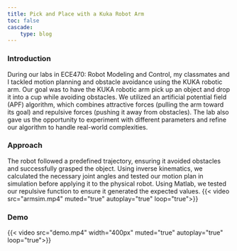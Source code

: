 ```yaml
---
title: Pick and Place with a Kuka Robot Arm
toc: false
cascade: 
    type: blog
---
```



### Introduction
During our labs in ECE470: Robot Modeling and Control, my classmates and I tackled motion planning and obstacle avoidance using the KUKA robotic arm. Our goal was to have the KUKA robotic arm pick up an object and drop it into a cup while avoiding obstacles. We utilized an artificial potential field (APF) algorithm, which combines attractive forces (pulling the arm toward its goal) and repulsive forces (pushing it away from obstacles). The lab also gave us the opportunity to experiment with different parameters and refine our algorithm to handle real-world complexities.


### Approach
The robot followed a predefined trajectory, ensuring it avoided obstacles and successfully grasped the object. Using inverse kinematics, we calculated the necessary joint angles and tested our motion plan in simulation before applying it to the physical robot. Using Matlab, we tested our repulsive function to ensure it generated the expected values.
{{< video src="armsim.mp4" muted="true" autoplay="true" loop="true">}}


### Demo
{{< video src="demo.mp4"  width="400px" muted="true" autoplay="true" loop="true">}}


